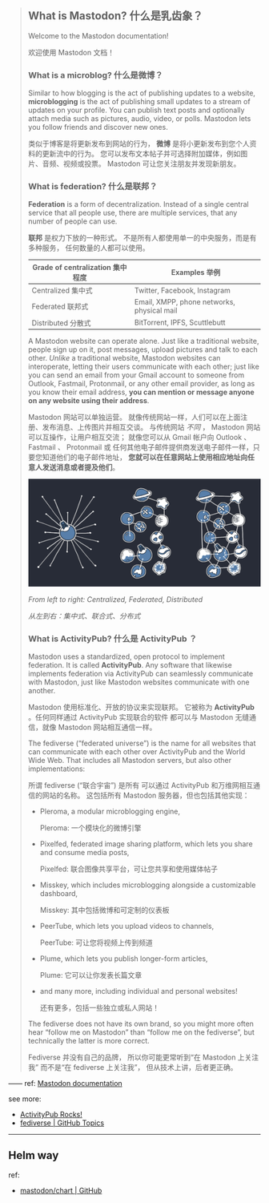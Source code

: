
[pic-cfd-docs]: https://docs.joinmastodon.org/assets/network-models.jpg
[pic-cfd]: ./.assets/network-models.jpg

> ## What is Mastodon? 什么是乳齿象？
> 
> Welcome to the Mastodon documentation!
> 
> 欢迎使用 Mastodon 文档！ 
> 
> ### What is a microblog? 什么是微博？
> 
> Similar to how blogging is the act of publishing updates to a website,
>  **microblogging** is the act of publishing small updates to a stream of updates on your profile.
>  You can publish text posts and optionally attach media such as pictures, audio, video, or polls.
>  Mastodon lets you follow friends and discover new ones.
> 
> 类似于博客是将更新发布到网站的行为，
>  **微博** 是将小更新发布到您个人资料的更新流中的行为。
> 您可以发布文本帖子并可选择附加媒体，例如图片、音频、视频或投票。
>  Mastodon 可让您关注朋友并发现新朋友。 
> 
> ### What is federation? 什么是联邦？
> 
> **Federation** is a form of decentralization.
>  Instead of a single central service that all people use,
>  there are multiple services, that any number of people can use.
> 
> **联邦** 是权力下放的一种形式。
> 不是所有人都使用单一的中央服务，而是有多种服务，
> 任何数量的人都可以使用。
> 
> | Grade of centralization 集中程度 | Examples 举例 |
> | ----------------------- | -------- |
> | Centralized 集中式 | Twitter, Facebook, Instagram |
> | Federated 联邦式 | Email, XMPP, phone networks, physical mail |
> | Distributed 分散式 | BitTorrent, IPFS, Scuttlebutt |
> 
> A Mastodon website can operate alone.
>  Just like a traditional website, people sign up on it,
>  post messages, upload pictures and talk to each other.
>  *Unlike* a traditional website, Mastodon websites can interoperate,
>  letting their users communicate with each other;
>  just like you can send an email from your Gmail account to someone
>  from Outlook, Fastmail, Protonmail, or any other email provider,
>  as long as you know their email address,
>  **you can mention or message anyone on any website using their address**.
> 
> Mastodon 网站可以单独运营。
> 就像传统网站一样，人们可以在上面注册、发布消息、上传图片并相互交谈。
> 与传统网站 *不同* ， Mastodon 网站可以互操作，让用户相互交流；
> 就像您可以从 Gmail 帐户向 Outlook 、 Fastmail 、 Protonmail 或
> 任何其他电子邮件提供商发送电子邮件一样，只要您知道他们的电子邮件地址，
> **您就可以在任意网站上使用相应地址向任意人发送消息或者提及他们**。 
> 
> ![From left to right: Centralized, Federated, Distributed][pic-cfd]
> 
> *From left to right: Centralized, Federated, Distributed*
> 
> *从左到右：集中式、联合式、分布式*
> 
> ### What is ActivityPub? 什么是 ActivityPub ？
> 
> Mastodon uses a standardized, open protocol to implement federation.
>  It is called **ActivityPub**. Any software that likewise implements federation
>  via ActivityPub can seamlessly communicate with Mastodon,
>  just like Mastodon websites communicate with one another.
> 
> Mastodon 使用标准化、开放的协议来实现联邦。
> 它被称为 **ActivityPub** 。任何同样通过 ActivityPub 实现联合的软件
> 都可以与 Mastodon 无缝通信，就像 Mastodon 网站相互通信一样。
> 
> The fediverse (“federated universe”) is the name for all websites
>  that can communicate with each other over ActivityPub and the World Wide Web.
>  That includes all Mastodon servers, but also other implementations: 
> 
> 所谓 fediverse (“联合宇宙”) 是所有
> 可以通过 ActivityPub 和万维网相互通信的网站的名称。
> 这包括所有 Mastodon 服务器，但也包括其他实现： 
> 
> - Pleroma, a modular microblogging engine,
>   
>   Pleroma: 一个模块化的微博引擎
>   
> - Pixelfed, federated image sharing platform, which lets you share and consume media posts,
>   
>   Pixelfed: 联合图像共享平台，可让您共享和使用媒体帖子
>   
> - Misskey, which includes microblogging alongside a customizable dashboard,
>   
>   Misskey: 其中包括微博和可定制的仪表板
>   
> - PeerTube, which lets you upload videos to channels,
>   
>   PeerTube: 可让您将视频上传到频道
>   
> - Plume, which lets you publish longer-form articles,
>   
>   Plume: 它可以让你发表长篇文章
>   
> - and many more, including individual and personal websites!
>   
>   还有更多，包括一些独立或私人网站！
>   
> 
> The fediverse does not have its own brand,
>  so you might more often hear “follow me on Mastodon”
>  than “follow me on the fediverse”,
>  but technically the latter is more correct.
> 
> 
> Fediverse 并没有自己的品牌，
> 所以你可能更常听到“在 Mastodon 上关注我”
> 而不是“在 fediverse 上关注我”，
> 但从技术上讲，后者更正确。
> 

—— ref: [Mastodon documentation][docs]

see more: 

- [ActivityPub Rocks!][activitypub-site]
- [fediverse | GitHub Topics][fediverse-githubtopic]

[activitypub-site]: https://activitypub.rocks
[fediverse-githubtopic]: https://github.com/topics/fediverse

-----

[site]: https://joinmastodon.org
[site-zh]: https://joinmastodon.org/zh

[docs]: https://docs.joinmastodon.org
[docs-zh]: https://docs.joinmastodon.org/zh-cn

[repo]: https://github.com/mastodon/mastodon.git

## Helm way

[repo-helm]: https://github.com/mastodon/chart.git

ref: 

- [mastodon/chart | GitHub][repo-helm]


